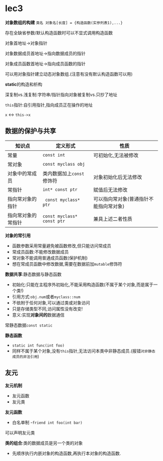 # lec3
**对象数组的构建**
`类名 对象名[长度] = {构造函数(实参列表1),...}`

存在全缺省参数/默认构造函数时可以不显式调用构造函数

对象首地址->对象指针

对象数据成员首地址->指向数据成员的指针

对象成员函数首地址->指向成员函数的指针

可以用对象指针建立动态对象数组.(注意有没有默认构造函数可以用)

**static**的构造和析构

深复制vs.浅复制:字符串/指针指向对象被复制vs.只抄了地址

`this`指针:自引用指针,指向成员正在操作的地址

`x` <-> `this->x`
## 数据的保护与共享
|知识点|定义形式|性质|
|---|---|---|
|常量|`const int`|可初始化,无法被修改|
|常对象|`const myclass obj`| |
|对象中的常成员| 类内数据加上`const`修饰符 | 对象初始化后无法修改|
|常指针| `int* const ptr` | 赋值后无法修改 |
|指向常对象的指针| ` const myclass* ptr` | 可以指向常对象(普通指针不能指向常对象) |
|指向常对象的常指针|`const myclass* const ptr`| 兼具上述二者性质 |

**对象的常引用**
- 函数参数采用常量避免被函数修改,但只能访问常成员
- 常成员函数:不能修改数据成员
- 常对象不能调用普通成员函数(保护机制)
- 想在常成员函数中修改数据,需要在数据前加`mutable`修饰符

**数据共享**:静态数据与静态函数
- 初始化:只能在主程序外初始化,不能采用构造函数(不属于某个对象,而是属于一个类!)
- 引用方式:`obj.num`或者`myclass::num`
- 不依附于任何对象,可以通过类或对象访问
- 只是存储类型不同,访问属性没有改变!
- 意义:实现**对象间的**数据通信

常静态数据`const static`

**静态函数**
- `static int func(int foo)`
- 同样不属于某个对象,没有`this`指针,无法访问本类中非静态成员.(报错`对非静态成员的非法引用`)

## 友元

**友元机制**
- 友元函数
- 友元类

**友元函数**
- 白名单制
-`friend int foo(int bar)`

可以声明友元类

**类的组合**:类的数据成员是另一个类的对象
- 先顺序执行内嵌对象的构造函数,再执行本对象的构造函数.
